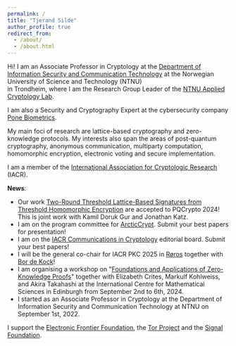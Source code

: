 ```yaml
---
permalink: /
title: "Tjerand Silde"
author_profile: true
redirect_from:
  - /about/
  - /about.html
---
```


Hi! I am an Associate Professor in Cryptology at the [Department of Information Security and Communication Technology](https://www.ntnu.edu/iik) at the Norwegian University of Science and Technology (NTNU)  
in Trondheim, where I am the Research Group Leader of the [NTNU Applied Cryptology Lab](https://www.ntnu.edu/iik/nacl-lab).

I am also a Security and Cryptography Expert at the cybersecurity company [Pone Biometrics](https://ponebiometrics.com/the-team).

My main foci of research are lattice-based cryptography and zero-knowledge protocols. My interests also span the areas of post-quantum cryptography, anonymous communication, multiparty computation, homomorphic encryption, electronic voting and secure implementation.

I am a member of the [International Association for Cryptologic Research](https://iacr.org) (IACR).

**News**:

- Our work [Two-Round Threshold Lattice-Based Signatures from Threshold Homomorphic Encryption](https://eprint.iacr.org/2023/1318) are accepted to PQCrypto 2024! This is joint work with Kamil Doruk Gur and Jonathan Katz.
- I am on the program committee for [ArcticCrypt](https://simula-uib.com/arcticcrypt2025). Submit your best papers for presentation!
- I am on the [IACR Communications in Cryptology](https://cic.iacr.org) editorial board. Submit your best papers!
- I will be the general co-chair for IACR PKC 2025 in [Røros](https://www.visitnorway.com/places-to-go/trondelag/roros) together with [Bor de Kock](https://bordekock.nl)!
- I am organising a workshop on "[Foundations and Applications of Zero-Knowledge Proofs](https://www.icms.org.uk/ZeroKnowledgeProofs)" together with Elizabeth Crites, Markulf Kohlweiss, and Akira Takahashi at the International Centre for Mathematical Sciences in Edinburgh from September 2nd to 6th, 2024.
- I started as an Associate Professor in Cryptology at the Department of Information Security and Communication Technology at NTNU on September 1st, 2022.

I support the [Electronic Frontier Foundation](https://supporters.eff.org/donate/join-eff-4), the [Tor Project](https://donate.torproject.org) and the [Signal Foundation](https://signal.org/donate).

